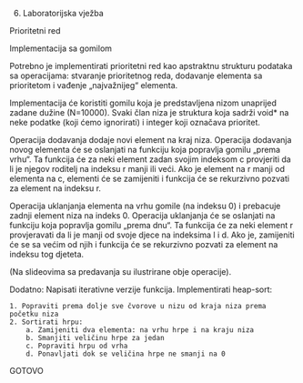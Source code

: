 6. Laboratorijska vježba

Prioritetni red

Implementacija sa gomilom

Potrebno je implementirati prioritetni red kao apstraktnu strukturu podataka sa operacijama: stvaranje prioritetnog reda, dodavanje elementa sa prioritetom i vađenje „najvažnijeg“ elementa.

Implementacija će koristiti gomilu koja je predstavljena nizom unaprijed zadane dužine (N=10000). Svaki član niza je struktura koja sadrži void* na neke podatke (koji ćemo ignorirati) i integer koji označava prioritet. 

Operacija dodavanja dodaje novi element na kraj niza. Operacija dodavanja novog elementa će se oslanjati na funkciju koja popravlja gomilu „prema vrhu“. Ta funkcija će za neki element zadan svojim indeksom c provjeriti da li je njegov roditelj na indeksu r manji ili veći. Ako je element na r manji od elementa na c, elementi će se zamijeniti i funkcija će se rekurzivno pozvati za element na indeksu r.

Operacija uklanjanja elementa na vrhu gomile (na indeksu 0) i prebacuje zadnji element niza na indeks 0. Operacija uklanjanja će se oslanjati na funkciju koja popravlja gomilu „prema dnu“. Ta funkcija će za neki element r provjeravati da li je manji od svoje djece na indeksima l i d. Ako je, zamijeniti će se sa većim od njih i funkcija će se rekurzivno pozvati za element na indeksu tog djeteta.

(Na slideovima sa predavanja su ilustrirane obje operacije).

Dodatno:
Napisati iterativne verzije funkcija. 
Implementirati heap-sort:


    1. Popraviti prema dolje sve čvorove u nizu od kraja niza prema početku niza
    2. Sortirati hrpu:
        a. Zamijeniti dva elementa: na vrhu hrpe i na kraju niza
        b. Smanjiti veličinu hrpe za jedan
        c. Popraviti hrpu od vrha
        d. Ponavljati dok se veličina hrpe ne smanji na 0


GOTOVO